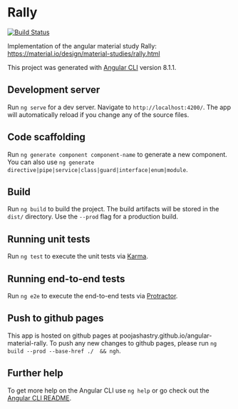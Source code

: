 # Rally

[![Build Status](https://travis-ci.org/poojashastry/angular-material-rally.svg?branch=master)](https://travis-ci.org/poojashastry/angular-material-rally)

Implementation of the angular material study Rally: https://material.io/design/material-studies/rally.html

This project was generated with [Angular CLI](https://github.com/angular/angular-cli) version 8.1.1.

## Development server

Run `ng serve` for a dev server. Navigate to `http://localhost:4200/`. The app will automatically reload if you change any of the source files.

## Code scaffolding

Run `ng generate component component-name` to generate a new component. You can also use `ng generate directive|pipe|service|class|guard|interface|enum|module`.

## Build

Run `ng build` to build the project. The build artifacts will be stored in the `dist/` directory. Use the `--prod` flag for a production build.

## Running unit tests

Run `ng test` to execute the unit tests via [Karma](https://karma-runner.github.io).

## Running end-to-end tests

Run `ng e2e` to execute the end-to-end tests via [Protractor](http://www.protractortest.org/).

## Push to github pages

This app is hosted on github pages at poojashastry.github.io/angular-material-rally.
To push any new changes to github pages, please run `ng build --prod --base-href ./  && ngh`.

## Further help

To get more help on the Angular CLI use `ng help` or go check out the [Angular CLI README](https://github.com/angular/angular-cli/blob/master/README.md).

